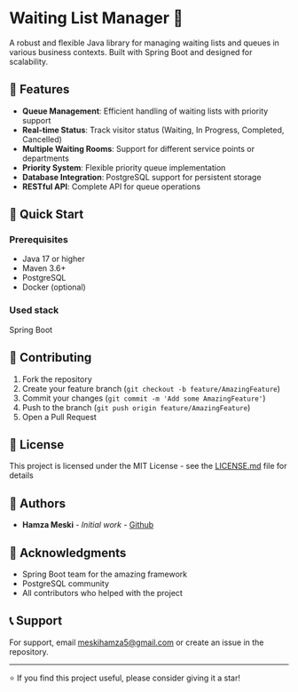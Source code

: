 # Waiting List Manager 🎫

A robust and flexible Java library for managing waiting lists and queues in various business contexts. Built with Spring Boot and designed for scalability.

## 🌟 Features

- **Queue Management**: Efficient handling of waiting lists with priority support
- **Real-time Status**: Track visitor status (Waiting, In Progress, Completed, Cancelled)
- **Multiple Waiting Rooms**: Support for different service points or departments
- **Priority System**: Flexible priority queue implementation
- **Database Integration**: PostgreSQL support for persistent storage
- **RESTful API**: Complete API for queue operations

## 🚀 Quick Start

### Prerequisites

- Java 17 or higher
- Maven 3.6+
- PostgreSQL
- Docker (optional)

### Used stack 
Spring Boot

## 🤝 Contributing

1. Fork the repository
2. Create your feature branch (`git checkout -b feature/AmazingFeature`)
3. Commit your changes (`git commit -m 'Add some AmazingFeature'`)
4. Push to the branch (`git push origin feature/AmazingFeature`)
5. Open a Pull Request

## 📝 License

This project is licensed under the MIT License - see the [LICENSE.md](LICENSE.md) file for details

## 👥 Authors

- **Hamza Meski** - *Initial work* - [Github](https://github.com/HamzaMeski)

## 🙏 Acknowledgments

- Spring Boot team for the amazing framework
- PostgreSQL community
- All contributors who helped with the project

## 📞 Support

For support, email meskihamza5@gmail.com or create an issue in the repository.

---
⭐️ If you find this project useful, please consider giving it a star!
